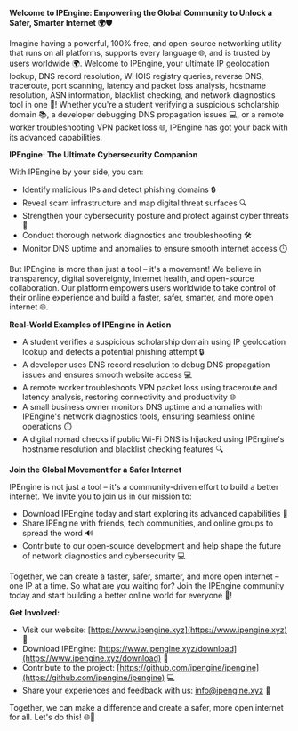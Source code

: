 **Welcome to IPEngine: Empowering the Global Community to Unlock a Safer, Smarter Internet 🌍🛡️**

Imagine having a powerful, 100% free, and open-source networking utility that runs on all platforms, supports every language 🌐, and is trusted by users worldwide 🌍. Welcome to IPEngine, your ultimate IP geolocation lookup, DNS record resolution, WHOIS registry queries, reverse DNS, traceroute, port scanning, latency and packet loss analysis, hostname resolution, ASN information, blacklist checking, and network diagnostics tool in one 🔩! Whether you're a student verifying a suspicious scholarship domain 📚, a developer debugging DNS propagation issues 💻, or a remote worker troubleshooting VPN packet loss 🌐, IPEngine has got your back with its advanced capabilities.

**IPEngine: The Ultimate Cybersecurity Companion**

With IPEngine by your side, you can:

* Identify malicious IPs and detect phishing domains 🔒
* Reveal scam infrastructure and map digital threat surfaces 🔍
* Strengthen your cybersecurity posture and protect against cyber threats 💪
* Conduct thorough network diagnostics and troubleshooting 🛠️
* Monitor DNS uptime and anomalies to ensure smooth internet access ⏱️

But IPEngine is more than just a tool – it's a movement! We believe in transparency, digital sovereignty, internet health, and open-source collaboration. Our platform empowers users worldwide to take control of their online experience and build a faster, safer, smarter, and more open internet 🌐.

**Real-World Examples of IPEngine in Action**

* A student verifies a suspicious scholarship domain using IP geolocation lookup and detects a potential phishing attempt 🔒
* A developer uses DNS record resolution to debug DNS propagation issues and ensures smooth website access 💻
* A remote worker troubleshoots VPN packet loss using traceroute and latency analysis, restoring connectivity and productivity 🌐
* A small business owner monitors DNS uptime and anomalies with IPEngine's network diagnostics tools, ensuring seamless online operations ⏱️
* A digital nomad checks if public Wi-Fi DNS is hijacked using IPEngine's hostname resolution and blacklist checking features 🔍

**Join the Global Movement for a Safer Internet**

IPEngine is not just a tool – it's a community-driven effort to build a better internet. We invite you to join us in our mission to:

* Download IPEngine today and start exploring its advanced capabilities 📡
* Share IPEngine with friends, tech communities, and online groups to spread the word 🔊
* Contribute to our open-source development and help shape the future of network diagnostics and cybersecurity 💻

Together, we can create a faster, safer, smarter, and more open internet – one IP at a time. So what are you waiting for? Join the IPEngine community today and start building a better online world for everyone 🚀!

**Get Involved:**

* Visit our website: [https://www.ipengine.xyz](https://www.ipengine.xyz) 🔗
* Download IPEngine: [https://www.ipengine.xyz/download](https://www.ipengine.xyz/download) 📡
* Contribute to the project: [https://github.com/ipengine/ipengine](https://github.com/ipengine/ipengine) 💻
* Share your experiences and feedback with us: [info@ipengine.xyz](mailto:info@ipengine.xyz) 🔗

Together, we can make a difference and create a safer, more open internet for all. Let's do this! 🌐🔩
